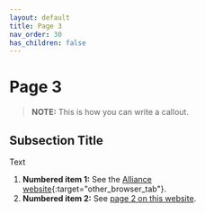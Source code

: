 ```yaml
---
layout: default
title: Page 3
nav_order: 30
has_children: false
---
```


# Page 3

> **NOTE:**
> This is how you can write a callout.

## Subsection Title

Text

1. **Numbered item 1:** See the [Alliance website](https://thealliance.ai){:target="other_browser_tab"}.
1. **Numbered item 2:** See [page 2 on this website]({{site.baseurl}}/page-2).


